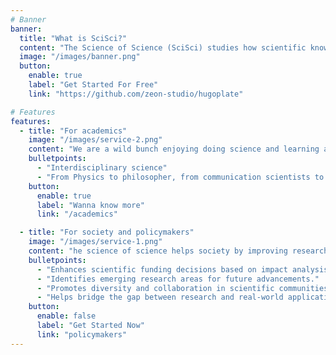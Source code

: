 ```yaml
---
# Banner
banner:
  title: "What is SciSci?"
  content: "The Science of Science (SciSci) studies how scientific knowledge is created, shared, and advanced using data-driven insights."
  image: "/images/banner.png"
  button:
    enable: true
    label: "Get Started For Free"
    link: "https://github.com/zeon-studio/hugoplate"

# Features
features:
  - title: "For academics"
    image: "/images/service-2.png"
    content: "We are a wild bunch enjoying doing science and learning about how science work. If you are interested in this and want to share your ideas with us, please join us!"
    bulletpoints:
      - "Interdisciplinary science"
      - "From Physics to philosopher, from communication scientists to : every one is welcome"
    button:
      enable: true
      label: "Wanna know more"
      link: "/academics"

  - title: "For society and policymakers"
    image: "/images/service-1.png"
    content: "he science of science helps society by improving research efficiency and fostering innovation through data-driven insights. It enables better policymaking by identifying trends in scientific progress and collaboration."
    bulletpoints:
      - "Enhances scientific funding decisions based on impact analysis."
      - "Identifies emerging research areas for future advancements."
      - "Promotes diversity and collaboration in scientific communities."
      - "Helps bridge the gap between research and real-world applications."
    button:
      enable: false
      label: "Get Started Now"
      link: "policymakers"
---
```

